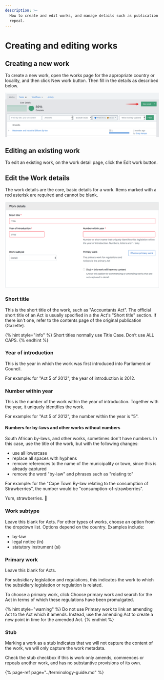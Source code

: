 ```yaml
---
description: >-
  How to create and edit works, and manage details such as publication and
  repeal.
---
```


# Creating and editing works

## Creating a new work

To create a new work, open the works page for the appropriate country or locality, and then click New work button. Then fill in the details as described below.

![](../.gitbook/assets/new-work-button.png)

## Editing an existing work

To edit an existing work, on the work detail page, click the Edit work button.

## Edit the Work details

The work details are the core, basic details for a work. Items marked with a red asterisk are required and cannot be blank.

![](../.gitbook/assets/new-work.png)

### Short title

This is the short title of the work, such as "Accountants Act". The official short title of an Act is usually specified in a the Act's "Short title" section. If there isn't one, refer to the contents page of the original publication \(Gazette\). 

{% hint style="info" %}
Short titles normally use Title Case. Don’t use ALL CAPS.
{% endhint %}

### Year of introduction

This is the year in which  the work was first introduced into Parliament or Council.

For example: for "Act 5 of 2012", the year of introduction is 2012.

### Number within year

This is the number of the work within the year of introduction. Together with the year, it uniquely identifies the work.

For example: for "Act 5 of 2012", the number within the year is "5".

#### Numbers for by-laws and other works without numbers

South African by-laws, and other works, sometimes don't have numbers. In this case, use the title of the work, but with the following changes:

* use all lowercase
* replace all spaces with hyphens
* remove references to the name of the municipality or town, since this is already captured
* remove the word "by-law" and phrases such as "relating to"

For example: for the "Cape Town By-law relating to the consumption of Strawberries", the number would be "consumption-of-strawberries".

Yum, strawberries. 🍓

### Work subtype

Leave this blank for Acts. For other types of works, choose an option from the dropdown list. Options depend on the country. Examples include:

* by-law
* legal notice \(ln\)
* statutory instrument \(si\)

### Primary work

Leave this blank for Acts.

For subsidiary legislation and regulations, this indicates the work to which the subsidiary legislation or regulation is related.

To choose a primary work, click Choose primary work and search for the Act in terms of which these regulations have been promulgated.

{% hint style="warning" %}
Do not use Primary work to link an amending Act to the Act which it amends. Instead, use the amending Act to create a new point in time for the amended Act. 
{% endhint %}

### Stub

Marking a work as a stub indicates that we will not capture the content of the work, we will only capture the work metadata.

Check the stub checkbox if this is work only amends, commences or repeals another work, and has no substantive provisions of its own.



{% page-ref page="../terminology-guide.md" %}

